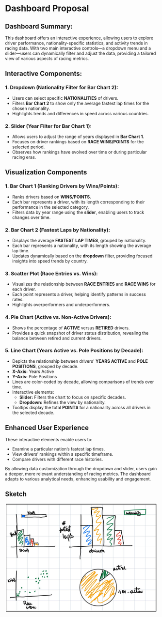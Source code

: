 # Dashboard Proposal

## Dashboard Summary:

This dashboard offers an interactive experience, allowing users to explore driver performance, nationality-specific statistics, and activity trends in racing data. With two main interactive controls—a dropdown menu and a slider—users can dynamically filter and adjust the data, providing a tailored view of various aspects of racing metrics.

## Interactive Components:

### 1. Dropdown (Nationality Filter for Bar Chart 2):

- Users can select specific **NATIONALITIES** of drivers.
- Filters **Bar Chart 2** to show only the average fastest lap times for the chosen nationality.
- Highlights trends and differences in speed across various countries.

### 2. Slider (Year Filter for Bar Chart 1):

- Allows users to adjust the range of years displayed in **Bar Chart 1**.
- Focuses on driver rankings based on **RACE WINS/POINTS** for the selected period.
- Observes how rankings have evolved over time or during particular racing eras.

## Visualization Components

### 1. Bar Chart 1 (Ranking Drivers by Wins/Points):

- Ranks drivers based on **WINS/POINTS**.
- Each bar represents a driver, with its length corresponding to their performance in the selected category.
- Filters data by year range using the **slider**, enabling users to track changes over time.

### 2. Bar Chart 2 (Fastest Laps by Nationality):

- Displays the average **FASTEST LAP TIMES**, grouped by nationality.
- Each bar represents a nationality, with its length showing the average lap time.
- Updates dynamically based on the **dropdown** filter, providing focused insights into speed trends by country.

### 3. Scatter Plot (Race Entries vs. Wins):

- Visualizes the relationship between **RACE ENTRIES** and **RACE WINS** for each driver.
- Each point represents a driver, helping identify patterns in success rates.
- Highlights overperformers and underperformers.

### 4. Pie Chart (Active vs. Non-Active Drivers):

- Shows the percentage of **ACTIVE** versus **RETIRED** drivers.
- Provides a quick snapshot of driver status distribution, revealing the balance between retired and current drivers.

### 5. Line Chart (Years Active vs. Pole Positions by Decade):

- Depicts the relationship between drivers' **YEARS ACTIVE** and **POLE POSITIONS**, grouped by decade.
- **X-Axis:** Years Active
- **Y-Axis:** Pole Positions
- Lines are color-coded by decade, allowing comparisons of trends over time.
- Interactive elements:
  - **Slider:** Filters the chart to focus on specific decades.
  - **Dropdown:** Refines the view by nationality.
- Tooltips display the total **POINTS** for a nationality across all drivers in the selected decade.

## Enhanced User Experience

These interactive elements enable users to:

- Examine a particular nation’s fastest lap times.
- View drivers’ rankings within a specific timeframe.
- Compare drivers with different race histories.

By allowing data customization through the dropdown and slider, users gain a deeper, more relevant understanding of racing metrics. The dashboard adapts to various analytical needs, enhancing usability and engagement.

## Sketch

![Dashboard Sketch](Dashboard%20Sketch.png)
